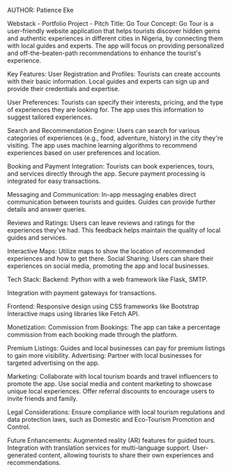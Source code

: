 
AUTHOR: Patience Eke

Webstack - Portfolio Project - Pitch
 Title: Go Tour
Concept:
Go Tour is a user-friendly website  application that helps tourists discover hidden gems and authentic experiences in  different cities in Nigeria, by connecting them with local guides and experts. The app will focus on providing personalized and off-the-beaten-path recommendations to enhance the tourist's experience.

Key Features:
User Registration and Profiles:
Tourists can create accounts with their basic information.
Local guides and experts can sign up and provide their credentials and expertise.

User Preferences:
Tourists can specify their interests, pricing, and the type of experiences they are looking for.
The app uses this information to suggest tailored experiences.

Search and Recommendation Engine:
Users can search for various categories of experiences (e.g., food, adventure, history) in the city they're visiting.
The app uses machine learning algorithms to recommend experiences based on user preferences and location.

Booking and Payment Integration:
Tourists can book experiences, tours, and services directly through the app.
Secure payment processing is integrated for easy transactions.

Messaging and Communication:
In-app messaging enables direct communication between tourists and guides.
Guides can provide further details and answer queries.

Reviews and Ratings:
Users can leave reviews and ratings for the experiences they've had.
This feedback helps maintain the quality of local guides and services.
 
Interactive Maps:
Utilize maps to show the location of recommended experiences and how to get there.
Social Sharing:
Users can share their experiences on social media, promoting the app and local businesses.
 
Tech Stack:
Backend:
Python with a web framework like Flask, SMTP.

Integration with payment gateways for transactions.

Frontend:
Responsive design using CSS frameworks like Bootstrap
Interactive maps using libraries like Fetch API.
 
Monetization:
Commission from Bookings: The app can take a percentage commission from each booking made through the platform.
 
Premium Listings: Guides and local businesses can pay for premium listings to gain more visibility.
Advertising: Partner with local businesses for targeted advertising on the app.
 


Marketing:
Collaborate with local tourism boards and travel influencers to promote the app.
Use social media and content marketing to showcase unique local experiences.
Offer referral discounts to encourage users to invite friends and family.
 
Legal Considerations:
Ensure compliance with local tourism regulations and data protection laws, such as Domestic and Eco-Tourism Promotion and Control.

Future Enhancements:
Augmented reality (AR) features for guided tours.
Integration with translation services for multi-language support.
User-generated content, allowing tourists to share their own experiences and recommendations.
